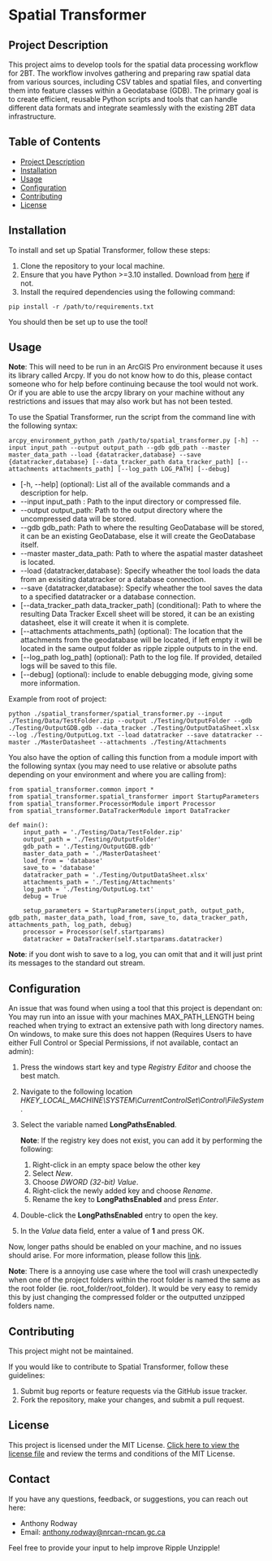 # Spatial Transformer

## Project Description

This project aims to develop tools for the spatial data processing workflow for 2BT. The workflow involves gathering and preparing raw spatial data from various sources, including CSV tables and spatial files, and converting them into feature classes within a Geodatabase (GDB). The primary goal is to create efficient, reusable Python scripts and tools that can handle different data formats and integrate seamlessly with the existing 2BT data infrastructure.

## Table of Contents

- [Project Description](#project-description)
- [Installation](#installation)
- [Usage](#usage)
- [Configuration](#configuration)
- [Contributing](#contributing)
- [License](#license)

## Installation

To install and set up Spatial Transformer, follow these steps:

1. Clone the repository to your local machine.
2. Ensure that you have Python >=3.10 installed. Download from [here](https://www.python.org/downloads/release/python-3100/) if not.
3. Install the required dependencies using the following command:

```
pip install -r /path/to/requirements.txt
```

You should then be set up to use the tool!

## Usage

**Note**: This will need to be run in an ArcGIS Pro environment because it uses its library called Arcpy. If you do not know how to do this, please contact someone who for help before continuing because the tool would not work. Or if you are able to use the arcpy library on your machine without any restrictions and issues that may also work but has not been tested.

To use the Spatial Transformer, run the script from the command line with the following syntax:

```
arcpy_environment_python_path /path/to/spatial_transformer.py [-h] --input input_path --output output_path --gdb gdb_path --master master_data_path --load {datatracker,database} --save {datatracker,database} [--data_tracker_path data_tracker_path] [--attachments attachments_path] [--log_path LOG_PATH] [--debug]
```
- [-h, --help] (optional): List all of the available commands and a description for help.
- --input input_path : Path to the input directory or compressed file.
- --output output_path: Path to the output directory where the uncompressed data will be stored.
- --gdb gdb_path: Path to where the resulting GeoDatabase will be stored, it can be an existing GeoDatabase, else it will create the GeoDatabase itself.
- --master master_data_path: Path to where the aspatial master datasheet is located.
- --load {datatracker,database}: Specify wheather the tool loads the data from an exisiting datatracker or a database connection. 
- --save {datatracker,database}: Specify wheather the tool saves the data to a specified datatracker or a database connection. 
- [--data_tracker_path data_tracker_path] (conditional): Path to where the resulting Data Tracker Excell sheet will be stored, it can be an existing datasheet, else it will create it when it is complete.
- [--attachments attachments_path] (optional): The location that the attachments from the geodatabase will be located, if left empty it will be located in the same output folder as ripple zipple outputs to in the end.
- [--log_path log_path] (optional): Path to the log file. If provided, detailed logs will be saved to this file. 
- [--debug] (optional): include to enable debugging mode, giving some more information.

Example from root of project:
```
python ./spatial_transformer/spatial_transformer.py --input ./Testing/Data/TestFolder.zip --output ./Testing/OutputFolder --gdb ./Testing/OutputGDB.gdb --data_tracker ./Testing/OutputDataSheet.xlsx --log ./Testing/OutputLog.txt --load datatracker --save datatracker --master ./MasterDatasheet --attachments ./Testing/Attachments
```

You also have the option of calling this function from a module import with the following syntax (you may need to use relative or absolute paths depending on your environment and where you are calling from):
```
from spatial_transformer.common import *
from spatial_transformer.spatial_transformer import StartupParameters
from spatial_transformer.ProcessorModule import Processor
from spatial_transformer.DataTrackerModule import DataTracker

def main():
    input_path = './Testing/Data/TestFolder.zip'
    output_path = './Testing/OutputFolder'
    gdb_path = './Testing/OutputGDB.gdb'
    master_data_path = './MasterDatasheet'
    load_from = 'database'
    save_to = 'database'
    datatracker_path = './Testing/OutputDataSheet.xlsx'
    attachments_path = './Testing/Attachments'
    log_path = './Testing/OutputLog.txt'
    debug = True
    
    setup_parameters = StartupParameters(input_path, output_path, gdb_path, master_data_path, load_from, save_to, data_tracker_path, attachments_path, log_path, debug)
    processor = Processor(self.startparams)
    datatracker = DataTracker(self.startparams.datatracker)
```
**Note**: if you dont wish to save to a log, you can omit that and it will just print its messages to the standard out stream.

## Configuration

An issue that was found when using a tool that this project is dependant on: You may run into an issue with your machines MAX_PATH_LENGTH being reached when trying to extract an extensive path with long directory names. On windows, to make sure this does not happen (Requires Users to have either Full Control or Special Permissions, if not available, contact an admin):

1. Press the windows start key and type *Registry Editor* and choose the best match.
2. Navigate to the following location
*HKEY_LOCAL_MACHINE\SYSTEM\CurrentControlSet\Control\FileSystem*.
3. Select the variable named **LongPathsEnabled**.
    
    **Note**: If the registry key does not exist, you can add it by performing the following:
    
    1. Right-click in an empty space below the other key
    2. Select *New*.
    3. Choose *DWORD (32-bit) Value*.
    4. Right-click the newly added key and choose *Rename*.
    5. Rename the key to **LongPathsEnabled** and press *Enter*.

4. Double-click the **LongPathsEnabled** entry to open the key.
5. In the *Value* data field, enter a value of **1** and press OK.

Now, longer paths should be enabled on your machine, and no issues should arise. For more information, please follow this [link](https://www.autodesk.com/support/technical/article/caas/sfdcarticles/sfdcarticles/The-Windows-10-default-path-length-limitation-MAX-PATH-is-256-characters.html#:~:text=By%20default%2C%20Windows%20uses%20a,Files%2C%20Paths%2C%20and%20Namespaces.).

**Note**: There is a annoying use case where the tool will crash unexpectedly when one of the project folders within the root folder is named the same as the root folder (ie. root_folder/root_folder). It would be very easy to remidy this by just changing the compressed folder or the outputted unzipped folders name.


## Contributing

This project might not be maintained.

If you would like to contribute to Spatial Transformer, follow these guidelines:

1. Submit bug reports or feature requests via the GitHub issue tracker.
2. Fork the repository, make your changes, and submit a pull request.

## License

This project is licensed under the MIT License. [Click here to view the license file](../LICENSE) and review the terms and conditions of the MIT License.

## Contact

If you have any questions, feedback, or suggestions, you can reach out here:

- Anthony Rodway
- Email: anthony.rodway@nrcan-rncan.gc.ca

Feel free to provide your input to help improve Ripple Unzipple!
